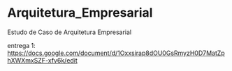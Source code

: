 # Arquitetura_Empresarial
Estudo de Caso de Arquitetura Empresarial

entrega 1: https://docs.google.com/document/d/1Oxxsirap8dOU0GsRmyzH0D7MatZphXWXmxSZF-xfv6k/edit

